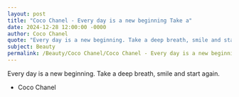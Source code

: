 ```yaml
---
layout: post
title: "Coco Chanel - Every day is a new beginning Take a"
date: 2024-12-28 12:00:00 -0000
author: Coco Chanel
quote: "Every day is a new beginning. Take a deep breath, smile and start again."
subject: Beauty
permalink: /Beauty/Coco Chanel/Coco Chanel - Every day is a new beginning Take a
---
```


Every day is a new beginning. Take a deep breath, smile and start again.

- Coco Chanel
